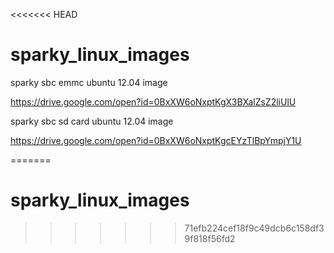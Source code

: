 <<<<<<< HEAD
# sparky_linux_images

sparky sbc emmc ubuntu 12.04 image

https://drive.google.com/open?id=0BxXW6oNxptKgX3BXalZsZ2liUlU

sparky sbc sd card ubuntu 12.04 image

https://drive.google.com/open?id=0BxXW6oNxptKgcEYzTlBpYmpjY1U

=======
# sparky_linux_images
>>>>>>> 71efb224cef18f9c49dcb6c158df39f818f56fd2
